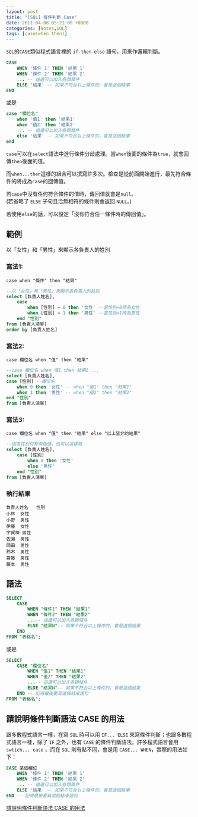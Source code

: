 ```yaml
---
layout: post
title: "[SQL] 條件判斷 Case"
date: 2011-04-06 05:21:00 +0800
categories: [Notes,SQL]
tags: [case(when then)]
---
```


`SQL`的`CASE`類似程式語言裡的 `if-then-else` 語句，用來作邏輯判斷。  

```sql
CASE
    WHEN '條件 1' THEN '結果 1'
    WHEN '條件 2' THEN '結果 2'
    ... -- 這邊可以加入各類條件
    ELSE '結果' -- 如果不符合以上條件的，會是這個結果
END 
```
或是

```sql
case "欄位名"
    when '值1' then '結果1'
    when '值2' then '結果2'
    ... -- 這邊可以加入各類條件
    else '結果' -- 如果不符合以上條件的，會是這個結果
end
```

`case`可以在`select`語法中進行條件分歧處理。當`when`後面的條件為`true`，就會回傳`then`後面的值。        

而`when...then`這樣的組合可以撰寫許多次。檢查是從前面開始進行，最先符合條件的將成為`case`的回傳值。     

若`case`中沒有任何符合條件的值時，傳回值就會是`null`。  
(若省略了 `ELSE` 子句且洽無相符的條件則會返回 `NULL`。)      

若使用`else`的話，可以設定「沒有符合任一條件時的傳回值」。

## 範例

以「女性」和「男性」來顯示各負責人的姓別

### 寫法1:

`case when "條件" then "結果"`

```sql
--以「女性」和「男性」來顯示各負責人的姓別
select [負責人姓名],
    case
        when [性別] = 0 then '女性' --當性別=0時為女性
        when [性別] = 1 then '男性' --當性別=1時為男性
    end "性別"
from [負責人清單]
order by [負責人姓名]
```

### 寫法2:

`case 欄位名 when "值" then "結果"`

```sql
--case 欄位名 when 值1 then 結果1 ...
select [負責人姓名],
case [性別] --欄位名
    when 0 then '女性' -- when "值1" then "結果1"
    when 1 then '男性' -- when "值2" then "結果2"
end "性別"
from [負責人清單]
```

### 寫法3:

`case 欄位名 when "值" then "結果" else "以上皆非的結果"`

```sql
--因為性別只有兩個值，也可以這樣寫
select [負責人姓名],
    case [性別]
        when 0 then '女性'
        else '男性'
    end "性別"
from [負責人清單]
```

### 執行結果

```
負責人姓名	性別
小林	女性
小野	男性
伊藤	女性
宇賀神	男性
佐瀨	男性
岡田	男性
鈴木	男性
齋藤	男性
藤本	男性
```


## 語法

```sql
SELECT 
    CASE
        WHEN "條件1" THEN "結果1"
        WHEN "條件2" THEN "結果2"
        ...-- 這邊可以加入各類條件
        ELSE "結果N"-- 如果不符合以上條件的，會是這個結果
    END
FROM "表格名";
```
或是

```sql
SELECT 
    CASE "欄位名"
        WHEN "值1" THEN "結果1"
        WHEN "值2" THEN "結果2"
        ...-- 這邊可以加入各類條件
        ELSE "結果N"-- 如果不符合以上條件的，會是這個結果
    END -- 記得最後要寫這個結束語句
FROM "表格名";
```


## 請說明條件判斷語法 CASE 的用法

跟多數程式語言一樣，在寫 `SQL` 時可以用 `IF... ELSE` 來寫條件判斷；也跟多數程式語言一樣，除了 `IF` 之外，也有 `CASE` 的條件判斷語法。許多程式語言會用 `swtich... case` ，而在 `SQL` 則有點不同，會是用 `CASE... WHEN`，實際的用法如下：

```sql
CASE 某個欄位
    WHEN '條件 1' THEN '結果 1'
    WHEN '條件 2' THEN '結果 2'
    ... -- 這邊可以加入各類條件
    ELSE '結果' -- 如果不符合以上條件的，會是這個結果
END -- 記得最後要寫這個結束語句
```

[請說明條件判斷語法 CASE 的用法](https://www.explainthis.io/zh-hant/swe/sql-case)